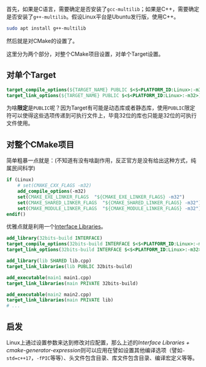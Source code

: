 首先，如果是C语言，需要确定是否安装了`gcc-multilib`；如果是C++，需要确定是否安装了`g++-multilib`。假设Linux平台是Ubuntu发行版，使用C++。

```bash
sudo apt install g++-multilib
```

然后就是对CMake的设置了。

这里分为两个部分，对整个CMake项目设置，对单个Target设置。

## 对单个Target

```cmake
target_compile_options(${TARGET_NAME} PUBLIC $<$<PLATFORM_ID:Linux>:-m32>)
target_link_options(${TARGET_NAME} PUBLIC $<$<PLATFORM_ID:Linux>:-m32>)
```

为啥**限定**是`PUBLIC`呢？因为Target有可能是动态库或者静态库，使用`PUBLIC`限定符可以使得这些选项传递到可执行文件上，毕竟32位的库也只能是32位的可执行文件使用。

## 对整个CMake项目

简单粗暴一点就是：(不知道有没有啥副作用，反正官方是没有给出这种方式，纯属民间科学)

```cmake
if (Linux)
    # set(CMAKE_CXX_FLAGS -m32)
    add_compile_options(-m32)
    set(CMAKE_EXE_LINKER_FLAGS  "${CMAKE_EXE_LINKER_FLAGS} -m32")
    set(CMAKE_SHARED_LINKER_FLAGS  "${CMAKE_SHARED_LINKER_FLAGS} -m32")
    set(CMAKE_MODULE_LINKER_FLAGS  "${CMAKE_MODULE_LINKER_FLAGS} -m32")
endif()
```

优雅点就是利用一个[Interface Libraries](https://cmake.org/cmake/help/v3.12/manual/cmake-buildsystem.7.html#id37)。

```cmake
add_library(32bits-build INTERFACE)
target_compile_options(32bits-build INTERFACE $<$<PLATFORM_ID:Linux>:-m32>)
target_link_options(32bits-build INTERFACE $<$<PLATFORM_ID:Linux>:-m32>)

add_library(lib SHARED lib.cpp)
target_link_libraries(lib PUBLIC 32bits-build)

add_executable(main1 main1.cpp)
target_link_libraries(main PRIVATE 32bits-build)

add_executable(main2 main2.cpp)
target_link_libraries(main PRIVATE lib)
# ...
```

## 启发

Linux上通过设置参数来达到修改对应配置，那么上述的*Interface Libraries + cmake-generator-expression*则可以应用在譬如设置其他编译选项（譬如`-std=c++17`，`-fPIC`等等）、头文件包含目录、库文件包含目录、编译宏定义等等。

